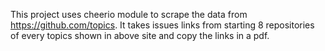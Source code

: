 This project uses cheerio module to scrape the data from https://github.com/topics.
It takes issues links from starting 8 repositories of every topics shown in above site and copy the links in a pdf.
